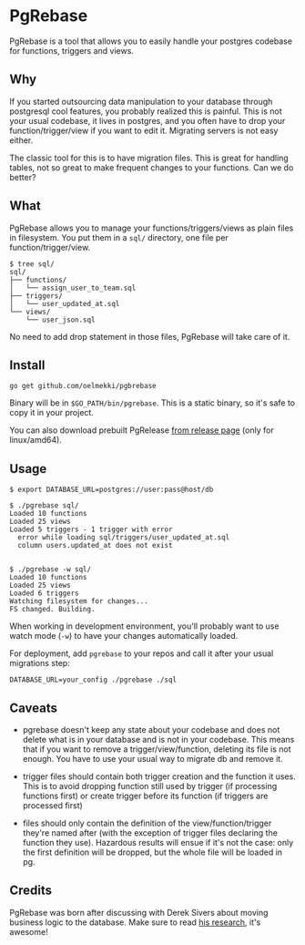 # PgRebase

PgRebase is a tool that allows you to easily handle your postgres codebase for
functions, triggers and views.


## Why

If you started outsourcing data manipulation to your database through
postgresql cool features, you probably realized this is painful. This is not
your usual codebase, it lives in postgres, and you often have to drop your
function/trigger/view if you want to edit it. Migrating servers is not easy
either.

The classic tool for this is to have migration files. This is great for
handling tables, not so great to make frequent changes to your functions. Can
we do better?


## What

PgRebase allows you to manage your functions/triggers/views as plain files in
filesystem. You put them in a `sql/` directory, one file per
function/trigger/view.

```
$ tree sql/
sql/
├── functions/
│   └── assign_user_to_team.sql
├── triggers/
│   └── user_updated_at.sql
└── views/
    └── user_json.sql
```

No need to add drop statement in those files, PgRebase will take care of it.


## Install

```
go get github.com/oelmekki/pgbrebase
```

Binary will be in `$GO_PATH/bin/pgrebase`. This is a static binary,
so it's safe to copy it in your project.

You can also download prebuilt PgRelease [from release page](https://github.com/oelmekki/pgrebase/releases/)
(only for linux/amd64).


## Usage

```
$ export DATABASE_URL=postgres://user:pass@host/db

$ ./pgrebase sql/
Loaded 10 functions
Loaded 25 views
Loaded 5 triggers - 1 trigger with error
  error while loading sql/triggers/user_updated_at.sql
  column users.updated_at does not exist


$ ./pgrebase -w sql/
Loaded 10 functions
Loaded 25 views
Loaded 6 triggers
Watching filesystem for changes...
FS changed. Building.
```

When working in development environment, you'll probably want to use watch mode
(`-w`) to have your changes automatically loaded.

For deployment, add `pgrebase` to your repos and call it after your usual
migrations step:

```
DATABASE_URL=your_config ./pgrebase ./sql
```


## Caveats

* pgrebase doesn't keep any state about your codebase and does not delete what
  is in your database and is not in your codebase. This means that if you want
  to remove a trigger/view/function, deleting its file is not enough. You have
  to use your usual way to migrate db and remove it.

* trigger files should contain both trigger creation and the function it uses.
  This is to avoid dropping function still used by trigger (if processing
  functions first) or create trigger before its function (if triggers are
  processed first)

* files should only contain the definition of the view/function/trigger they're
  named after (with the exception of trigger files declaring the function they
  use). Hazardous results will ensue if it's not the case: only the first
  definition will be dropped, but the whole file will be loaded in pg.


## Credits

PgRebase was born after discussing with Derek Sivers about moving business logic
to the database. Make sure to read [his research](https://sivers.org/pg), it's
awesome!
